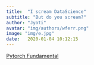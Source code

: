 ```yaml
---
title:  "I scream DataScience"
subtitle: "But do you scream?"
author: "Jyoti"
avatar: "img/authors/wferr.png"
image: "img/e.jpg"
date:   2020-01-04 10:12:15
---
```


[Pytorch Fundamental](https://github.com/ijbo/ML_Theory/blob/master/Pytorch/Pytorch_Fundatmentals.ipynb)
